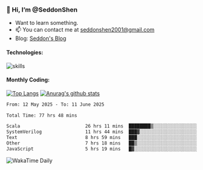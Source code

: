 ### 👋 Hi, I’m @SeddonShen
- Want to learn something.
- 📫 You can contact me at seddonshen2001@gmail.com
- Blog: [Seddon's Blog](https://seddonshen.github.io/)
#### Technologies:

![skills](https://skillicons.dev/icons?i=scala,js,html,css,bootstrap,jquery,c,cpp,cloudflare,django,docker,flask,git,github,githubactions,linux,latex,mysql,nodejs,ps,php,pr,py,raspberrypi,redis,unreal,v,vscode,vue,bash)

#### Monthly Coding:
[![Top Langs](https://github-readme-stats.vercel.app/api/top-langs?username=seddonshen&show_icons=true&locale=en&layout=compact&hide=html&langs_count=8)](https://github.com/SeddonShen/)
[![Anurag's github stats](https://github-readme-stats.vercel.app/api?username=SeddonShen&count_private=true&show_icons=true)](https://github.com/anuraghazra/github-readme-stats)
<!--START_SECTION:waka-->

```txt
From: 12 May 2025 - To: 11 June 2025

Total Time: 77 hrs 48 mins

Scala                        26 hrs 11 mins  ████████▒░░░░░░░░░░░░░░░░   33.65 %
SystemVerilog                11 hrs 44 mins  ███▓░░░░░░░░░░░░░░░░░░░░░   15.09 %
Text                         8 hrs 59 mins   ███░░░░░░░░░░░░░░░░░░░░░░   11.55 %
Other                        7 hrs 18 mins   ██▒░░░░░░░░░░░░░░░░░░░░░░   09.39 %
JavaScript                   5 hrs 19 mins   █▓░░░░░░░░░░░░░░░░░░░░░░░   06.84 %
```

<!--END_SECTION:waka-->

![WakaTime Daily](https://wakatime.com/share/@seddon2001/61a7e342-5f12-4fea-bf92-1fac161e97d6.svg)
<!---
SeddonShen/SeddonShen is a ✨ special ✨ repository because its `README.md` (this file) appears on your GitHub profile.
You can click the Preview link to take a look at your changes.
--->
